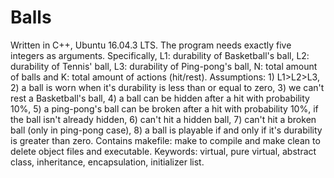 # Balls
Written in C++, Ubuntu 16.04.3 LTS. The program needs exactly five integers as arguments. Specifically, L1: durability of Basketball's ball, L2: durability of Tennis' ball, L3: durability of Ping-pong's ball, N: total amount of balls and K: total amount of actions (hit/rest). Assumptions: 1) L1>L2>L3, 2) a ball is worn when it's durability is less than or equal to zero, 3) we can't rest a Basketball's ball, 4) a ball can be hidden after a hit with probability 10%, 5) a ping-pong's ball can be broken after a hit with probability 10%, if the ball isn't already hidden, 6) can't hit a hidden ball, 7) can't hit a broken ball (only in ping-pong case), 8) a ball is playable if and only if it's durability is greater than zero. Contains makefile: make to compile and make clean to delete object files and executable. Keywords: virtual, pure virtual, abstract class, inheritance, encapsulation, initializer list.

